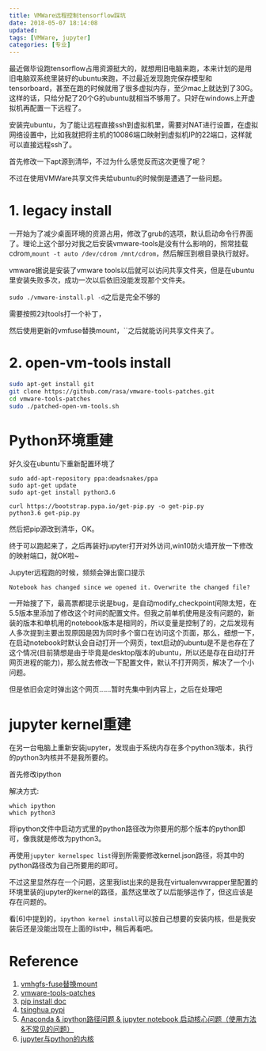```yaml
---
title: VMWare远程控制tensorflow踩坑
date: 2018-05-07 18:14:08
updated:
tags: [VMWare, jupyter]
categories: [专业]
---
```


最近做毕设跑tensorflow占用资源挺大的，就想用旧电脑来跑，本来计划的是用旧电脑双系统里装好的ubuntu来跑，不过最近发现跑完保存模型和tensorboard，甚至在跑的时候就用了很多虚拟内存，至少mac上就达到了30G。这样的话，只给分配了20个G的ubuntu就相当不够用了。只好在windows上开虚拟机再配置一下远程了。

<!--more-->

安装完ubuntu，为了能让远程直接ssh到虚拟机里，需要对NAT进行设置，在虚拟网络设置中，比如我就把将主机的10086端口映射到虚拟机IP的22端口，这样就可以直接远程ssh了。

首先修改一下apt源到清华，不过为什么感觉反而这次更慢了呢？

不过在使用VMWare共享文件夹给ubuntu的时候倒是遭遇了一些问题。

# 1. legacy install

一开始为了减少桌面环境的资源占用，修改了grub的选项，默认启动命令行界面了。理论上这个部分对我之后安装vmware-tools是没有什么影响的，照常挂载cdrom,`mount -t auto /dev/cdrom /mnt/cdrom`，然后解压到根目录执行就好。

vmware据说是安装了vmware tools以后就可以访问共享文件夹，但是在ubuntu里安装失败多次，成功一次以后依旧没能发现那个文件夹。

`sudo ./vmware-install.pl -d`之后是完全不够的

需要按照2对tools打一个补丁，

然后使用更新的vmfuse替换mount，``之后就能访问共享文件夹了。

# 2. open-vm-tools install


``` bash
sudo apt-get install git
git clone https://github.com/rasa/vmware-tools-patches.git
cd vmware-tools-patches
sudo ./patched-open-vm-tools.sh
```

# Python环境重建

好久没在ubuntu下重新配置环境了


```
sudo add-apt-repository ppa:deadsnakes/ppa
sudo apt-get update
sudo apt-get install python3.6

curl https://bootstrap.pypa.io/get-pip.py -o get-pip.py
python3.6 get-pip.py
```

然后把pip源改到清华，OK。


终于可以跑起来了，之后再装好jupyter打开对外访问,win10防火墙开放一下修改的映射端口，就OK啦~

Jupyter远程跑的时候，频频会弹出窗口提示

`Notebook has changed since we opened it. Overwrite the changed file?`

一开始搜了下，最高票都提示说是bug，是自动modify_checkpoint间隙太短，在5.5版本里添加了修改这个时间的配置文件。但我之前单机使用是没有问题的，新装的版本和单机用的notebook版本是相同的，所以变量是控制了的，之后发现有人多次提到主要出现原因是因为同时多个窗口在访问这个页面，那么，细想一下，在启动notebook时默认会自动打开一个网页，text启动的ubuntu是不是也存在了这个情况(目前猜想是由于毕竟是desktop版本的ubuntu，所以还是存在自动打开网页进程的能力)，那么就去修改一下配置文件，默认不打开网页，解决了一个小问题。

但是依旧会定时弹出这个网页……暂时先集中到内容上，之后在处理吧

# jupyter kernel重建

在另一台电脑上重新安装jupyter，发现由于系统内存在多个python3版本，执行的python3内核并不是我所要的。

首先修改ipython

解决方式:
```
which ipython
which python3
```

将ipython文件中启动方式里的python路径改为你要用的那个版本的python即可，像我就是修改为python3。

再使用`jupyter kernelspec list`得到所需要修改kernel.json路径，将其中的python路径改为自己所要用的即可。

不过这里显然存在一个问题，这里我list出来的是我在virtualenvwrapper里配置的环境里装的jupyter的kernel的路径，虽然这里改了以后能够运作了，但这应该是存在问题的。

看[6]中提到的，`ipython kernel install`可以按自己想要的安装内核，但是我安装后还是没能出现在上面的list中，稍后再看吧。


# Reference
1. [vmhgfs-fuse替换mount](https://ask.csdn.net/questions/163546)
2. [vmware-tools-patches](https://askubuntu.com/questions/762755/no-vmhgfs-file-system-installed-to-use-use-shared-folder)
3. [pip install doc](https://pip.pypa.io/en/stable/installing/)
4. [tsinghua pypi](https://mirrors.tuna.tsinghua.edu.cn/help/pypi/)
5. [Anaconda & ipython路径问题 & jupyter notebook 启动核心问题（使用方法&不常见的问题）](https://zhuanlan.zhihu.com/p/31074090)
6. [jupyter与python的内核](https://letianfeng.github.io/python/2018/04/24/jupyter_and_python_kernel.html)